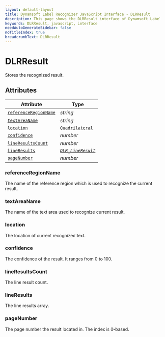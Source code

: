 ```yaml
---
layout: default-layout
title: Dynamsoft Label Recognizer JavaScript Interface - DLRResult
description: This page shows the DLRResult interface of Dynamsoft Label Recognizer for JavaScript.
keywords: DLRResult, javascript, interface
needAutoGenerateSidebar: false
noTitleIndex: true
breadcrumbText: DLRResult
---
```


# DLRResult

Stores the recognized result.

## Attributes
  
| Attribute | Type |
|---------- | ---- |
| [`referenceRegionName`](#referenceregionname) | *string* |
| [`textAreaName`](#textareaname) | *string* |
| [`location`](#location) | [`Quadrilateral`](quadrilateral.md) |
| [`confidence`](#confidence) | *number* |
| [`lineResultsCount`](#lineresultscount) | *number* |
| [`lineResults`](#lineresults) | *[`DLR_LineResult`](dlr-line-result.md)* |
| [`pageNumber`](#pagenumber) | *number* |

### referenceRegionName

The name of the reference region which is used to recognize the current result.

### textAreaName

The name of the text area used to recognize current result.

### location

The location of current recognized text.

### confidence

The confidence of the result. It ranges from 0 to 100.

### lineResultsCount

The line result count.

### lineResults

The line results array.

### pageNumber

The page number the result located in. The index is 0-based.